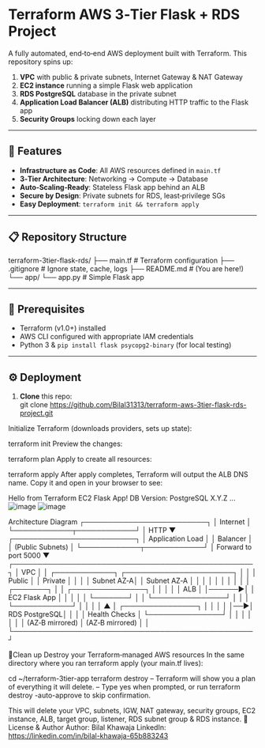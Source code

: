 # Terraform AWS 3‑Tier Flask + RDS Project

A fully automated, end‑to‑end AWS deployment built with Terraform. This repository spins up:

1. **VPC** with public & private subnets, Internet Gateway & NAT Gateway  
2. **EC2 instance** running a simple Flask web application  
3. **RDS PostgreSQL** database in the private subnet  
4. **Application Load Balancer (ALB)** distributing HTTP traffic to the Flask app  
5. **Security Groups** locking down each layer  

---

## 🚀 Features

- **Infrastructure as Code**: All AWS resources defined in `main.tf`  
- **3‑Tier Architecture**: Networking → Compute → Database  
- **Auto‑Scaling‑Ready**: Stateless Flask app behind an ALB  
- **Secure by Design**: Private subnets for RDS, least‑privilege SGs  
- **Easy Deployment**: `terraform init && terraform apply`  

---

## 📋 Repository Structure

terraform-3tier-flask-rds/ ├── main.tf # Terraform configuration ├── .gitignore # Ignore state, cache, logs ├── README.md # (You are here!) └── app/ └── app.py # Simple Flask app


---

## 🔧 Prerequisites

- Terraform (v1.0+) installed  
- AWS CLI configured with appropriate IAM credentials  
- Python 3 & `pip install flask psycopg2-binary` (for local testing)  

---

## ⚙️ Deployment

1. **Clone** this repo:  
   git clone https://github.com/Bilal31313/terraform-aws-3tier-flask-rds-project.git 


Initialize Terraform (downloads providers, sets up state):

terraform init
Preview the changes:

terraform plan
Apply to create all resources:

terraform apply
After apply completes, Terraform will output the ALB DNS name.
Copy it and open in your browser to see:

Hello from Terraform EC2 Flask App!
DB Version: PostgreSQL X.Y.Z ...
![image](https://github.com/user-attachments/assets/039bfff4-3636-4dde-9c91-369688205ce1)
![image](https://github.com/user-attachments/assets/6e03dbed-58a2-4df1-93d4-e7a38644c1d7)

Architecture Diagram
                      ┌─────────────────────────┐
                      │       Internet          │
                      └────────────┬────────────┘
                                   │ HTTP
                                   ▼
                      ┌─────────────────────────┐
                      │  Application Load       │
                      │       Balancer          │
                      │   (Public Subnets)      │
                      └────────────┬────────────┘
                                   │ Forward to port 5000
                                   ▼
       ┌─────────────────────────────────────────────────┐
       │                     VPC                        │
       │ ┌────────────┐       ┌──────────────────────┐  │
       │ │ Public     │       │  Private             │  │
       │ │ Subnet AZ‑A│       │  Subnet AZ‑A         │  │
       │ │            │       │                      │  │
       │ │  ┌───────┐ │       │   ┌───────────────┐  │  │
       │ │  │ ALB   │ │──────▶│   │ EC2 Flask App │  │  │
       │ │  └───────┘ │       │   └───────────────┘  │  │
       │ └────────────┘       │                      │  │
       │       ▲              │   ┌───────────────┐  │  │
       │       │              │──▶│ RDS PostgreSQL│  │  │
       │   Health Checks      │   └───────────────┘  │  │
       │                      │                      │  │
       │    (AZ‑B mirrored)   │    (AZ‑B mirrored)   │  │
       └─────────────────────────────────────────────────┘

🧼Clean up 
Destroy your Terraform‑managed AWS resources
In the same directory where you ran terraform apply (your main.tf lives):

cd ~/terraform-3tier-app
terraform destroy
– Terraform will show you a plan of everything it will delete.
– Type yes when prompted, or run terraform destroy -auto-approve to skip confirmation.

This will delete your VPC, subnets, IGW, NAT gateway, security groups, EC2 instance, ALB, target group, listener, RDS subnet group & RDS instance.
📄 License & Author
Author: Bilal Khawaja
LinkedIn: https://linkedin.com/in/bilal-khawaja-65b883243
